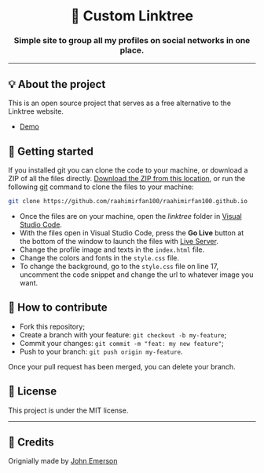 <h1 align="center">🌲 Custom Linktree</h1>
<h3 align="center">Simple site to group all my profiles on social networks in one place.</h3>

---

## 💡 About the project

This is an open source project that serves as a free alternative to the Linktree website.

- [Demo](https://raahimirfan100.github.io)

## 🚀 Getting started

If you installed git you can clone the code to your machine, or download a ZIP of all the files directly.
[Download the ZIP from this location](https://github.com/raahimirfan100/raahimirfan100.github.io/archive/master.zip), or run the following [git](https://git-scm.com/downloads) command to clone the files to your machine:

```bash
git clone https://github.com/raahimirfan100/raahimirfan100.github.io
```

- Once the files are on your machine, open the _linktree_ folder in [Visual Studio Code](https://code.visualstudio.com/).
- With the files open in Visual Studio Code, press the **Go Live** button at the bottom of the window to launch the files with [Live Server](https://marketplace.visualstudio.com/items?itemName=ritwickdey.LiveServer).
- Change the profile image and texts in the `index.html` file.
- Change the colors and fonts in the `style.css` file.
- To change the background, go to the `style.css` file on line 17, uncomment the code snippet and change the url to whatever image you want.

## 🤔 How to contribute

- Fork this repository;
- Create a branch with your feature: `git checkout -b my-feature`;
- Commit your changes: `git commit -m "feat: my new feature"`;
- Push to your branch: `git push origin my-feature`.

Once your pull request has been merged, you can delete your branch.

## 📝 License

This project is under the MIT license.

---

## 🙏 Credits

Orignially made by [John Emerson](https://johnggli.github.io/linktree)

